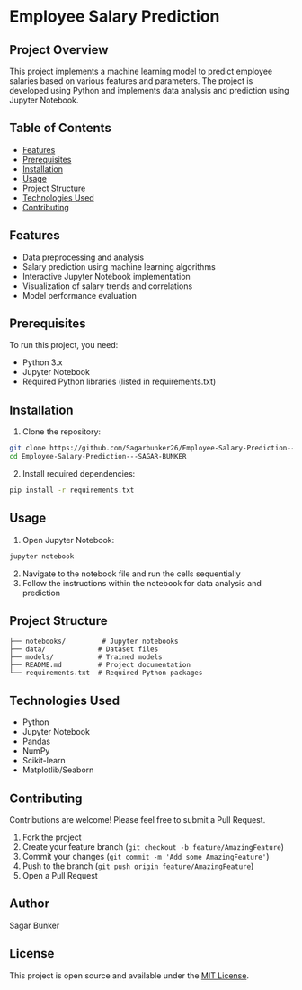 # Employee Salary Prediction

## Project Overview
This project implements a machine learning model to predict employee salaries based on various features and parameters. The project is developed using Python and implements data analysis and prediction using Jupyter Notebook.

## Table of Contents
- [Features](#features)
- [Prerequisites](#prerequisites)
- [Installation](#installation)
- [Usage](#usage)
- [Project Structure](#project-structure)
- [Technologies Used](#technologies-used)
- [Contributing](#contributing)

## Features
- Data preprocessing and analysis
- Salary prediction using machine learning algorithms
- Interactive Jupyter Notebook implementation
- Visualization of salary trends and correlations
- Model performance evaluation

## Prerequisites
To run this project, you need:
- Python 3.x
- Jupyter Notebook
- Required Python libraries (listed in requirements.txt)

## Installation
1. Clone the repository:
```bash
git clone https://github.com/Sagarbunker26/Employee-Salary-Prediction---SAGAR-BUNKER.git
cd Employee-Salary-Prediction---SAGAR-BUNKER
```

2. Install required dependencies:
```bash
pip install -r requirements.txt
```

## Usage
1. Open Jupyter Notebook:
```bash
jupyter notebook
```
2. Navigate to the notebook file and run the cells sequentially
3. Follow the instructions within the notebook for data analysis and prediction

## Project Structure
```
├── notebooks/         # Jupyter notebooks
├── data/             # Dataset files
├── models/           # Trained models
├── README.md         # Project documentation
└── requirements.txt  # Required Python packages
```

## Technologies Used
- Python
- Jupyter Notebook
- Pandas
- NumPy
- Scikit-learn
- Matplotlib/Seaborn

## Contributing
Contributions are welcome! Please feel free to submit a Pull Request.

1. Fork the project
2. Create your feature branch (`git checkout -b feature/AmazingFeature`)
3. Commit your changes (`git commit -m 'Add some AmazingFeature'`)
4. Push to the branch (`git push origin feature/AmazingFeature`)
5. Open a Pull Request

## Author
Sagar Bunker

## License
This project is open source and available under the [MIT License](LICENSE).
